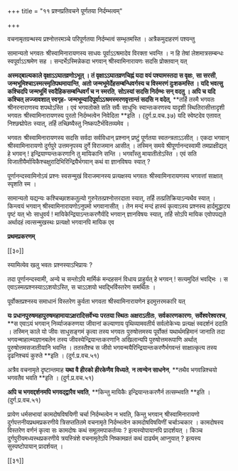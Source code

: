 +++
title = "११ प्रश्नप्रतिवचने पूर्णतया निर्दम्भत्वम्"

+++

वचनामृतग्रन्थस्य प्रश्नोत्तरमञ्चे परिपूर्णतया निर्दम्भत्वं सम्भृतमस्ति । अत्रैकमुदाहरणं पश्यन्तु

सामान्यतो भगवतः श्रीस्वामिनारायणस्य साधवः पूर्वाऽऽश्रमादेव विरक्ता भवन्ति । न हि तेषां लेशमात्रसम्बन्धः स्वपूर्वाऽऽश्रमेण सह । सन्दर्भेऽस्मिन्नेकदा भगवान् श्रीस्वामिनारायणः सदसि प्रोक्तवान् यत्

**अस्मद्बाल्यकाले वृक्षाऽऽघातव्रणोऽभूत् । तं वृक्षाऽऽघातव्रणचिह्नं यदा वयं पश्यामस्तदा स वृक्षः**,  **सा सरसी**,  **जन्मभूमिश्चाऽस्मत्स्मृतिपथमायान्ति**,  **अतो जन्मभूमेर्देहसम्बन्धिवर्गस्य च विस्मरणं दुःशकमस्ति । यदि भवत्सु कश्चिदपि जन्मभूमिं स्वदैहिकसम्बन्धिवर्गं च न स्मरति**,  **सोऽस्यां सदसि निर्दम्भः सन् वदतु । अपि च यदि कश्चित् लज्जावशात् स्वगृह- जन्मभूम्यादिपूर्वाऽऽश्रमस्मरणवृत्तान्तं सदसि न वदेत्**,  **तर्हि तस्मै भगवतः श्रीनरनाराणस्य शपथोऽस्ति । एवं भगवतोक्ते सति सर्वैः साधुभिः स्वान्तःकरणस्य यादृशी स्थितिरासीत्तादृशी भगवतः श्रीस्वामिनारायणस्य पुरतो निर्दम्भत्वेन निवेदिता **इति । (दुर्ग.प्र.वच.३७) यदि स्वेष्टदेव एतावत् निश्छद्मोपेतः स्यात्, तर्हि तच्छिष्यैस्तु निष्कपटैर्भवितव्यमेव ।

भगवतः श्रीस्वामिनारायणस्य सदसि सर्वदा सर्वविधान् प्रश्नान् प्रष्टुं पूर्णतया स्वतन्त्रताऽऽसीत् । एकदा भगवान् श्रीस्वामिनारायणो दुर्गपुरे उत्तमनृपस्य दुर्गे विराजमान आसीत् । तस्मिन् समये श्रीपूर्णानन्दस्वामी तमप्राक्षीद्यत् हे भगवन् ! इन्द्रियाण्यन्तःकरणानि तु मायिकानि सन्ति । भगवाँस्तु मायातीतोऽस्ति । एवं सति विजातीयैर्मायिकैश्चक्षुरादिभिरिन्द्रियैर्भगवान् कथं वा ज्ञानविषयः स्यात् ?

पूर्णानन्दस्वामिनोऽयं प्रश्नः स्वसन्मुखं विराजमानस्य प्रत्यक्षस्य भगवतः श्रीस्वामिनारायणस्य भगवत्तां साक्षात् स्पृशति स्म ।

सामान्यतो यद्यन्यः कश्चिच्छाशकतुल्यो गुरुरेतत्प्रश्नोत्तरदाता स्यात्, तर्हि तत्प्रतिक्रियाऽन्यथैव स्यात् । किन्त्वयं भगवान् श्रीस्वामिनारायणोऽनुपमो भगवानासीत् । तेन मन्दं मन्दं हास्यं कृत्वाऽस्य प्रश्नस्य हार्दमुद्धाट्य पृष्टं यत् भोः साधुवर्य ! मायिकेन्द्रियाऽन्तःकरणैर्यदि भगवान् ज्ञानविषयः स्यात्, तर्हि सोऽपि मायिक एवोपपद्यते अर्थादहं त्वत्सन्मुखस्थः प्रत्यक्षो भगवानपि मायिक एव

**प्रथमप्रकरणम्**

[[३०]]

स्यामित्येव खलु भवतः प्रश्नस्याऽभिप्रायः ?

तदा पूर्णानन्दस्वामी, अन्ये च सन्तोऽपि मार्मिकं मन्दहसनं विधाय प्राहुर्यत् हे भगवन् ! सत्यमुदितं भवद्भिः । स एवाऽस्मत्प्रश्नस्याऽऽशयोऽस्ति, स चाऽऽशयो भवद्भिर्विस्तरेण समर्थितः ।

पूर्वोक्तप्रश्नस्य समाधानं विस्तरेण कुर्वता भगवता श्रीस्वामिनारायणेन इदमुत्तरमकारि यत्

**यः प्रधानपुरुषमहापुरुषमहामायाऽक्षरादिसर्वेभ्यः परतया स्थितः अक्षराऽतीतः**,  **सर्वकारणकारणः**,  **सर्वेश्वरेश्वरश्च**,  **स एवाऽयं भगवान् निर्व्याजकरुणया जीवानां कल्याणाय पृथिव्यामवतीर्य सर्वलोकेभ्यः प्रत्यक्षं स्वदर्शनं ददाति । तस्मिन् काले यो जीवः साधुसङ्गमं कृत्वा तस्य भगवतः पुरुषोत्तमस्य पूर्वोक्तं यथार्थमहिमानं जानाति तदा भगवन्माहात्म्यज्ञानबलेन तस्य जीवस्येन्द्रियान्तःकरणानि अखिलान्यपि पुरुषोत्तमरूपाणि अर्थात् पुरुषोत्तमसजातीयानि भवन्ति । ततस्तैश्च स जीवो भगवन्मयैरिन्द्रियान्तःकरणैर्भगवन्तं साक्षात्कृत्य तस्य दृढनिश्चयं कुरुते **इति । (दुर्ग.प्र.वच.५१)

अत्रैव वचनामृते दृष्टान्तमाह **यथा वै हीरको हीरकेणैव विध्यते**,  **न  त्वन्येन साधनेन**,  **तथैव भगवन्निश्चयो भगवतैव भवति **इति । (दुर्ग.प्र.वच.५१)

**अपि च भगवद्दर्शनमपि भगवद्द्वारैव भवति**,  **किन्तु मायिकैः इन्द्रियान्तःकरणैर्न तत्सम्भवति **इति । (दुर्ग.प्र.वच.५१)

प्रायेण धर्मसभायां कामदोषविषयिणी चर्चा निर्दम्भत्वेन न भवति, किन्तु भगवान् श्रीस्वामिनारायणो दुर्गपत्तनीयप्रथमप्रकरणीये त्रिसप्ततितमे वचनामृते निर्दम्भत्वेन कामदोषविषयिणीं चर्चाञ्चकार । कामदोषस्य विस्तरेण वर्णनं कृत्वा सः कामदोषः कथं समूलमपाकर्तव्यः ? इत्यस्योपायानपि प्रादर्शयत् । किञ्च दुर्गपुरीयमध्यस्थप्रकरणीये त्रयस्त्रिंशे वचनामृतेऽपि निष्कामव्रतं कथं दार्ढ्यम् आप्नुयात् ? इत्यस्य सुस्पष्टोपायान् प्रादर्शयत् ।

[[३१]]